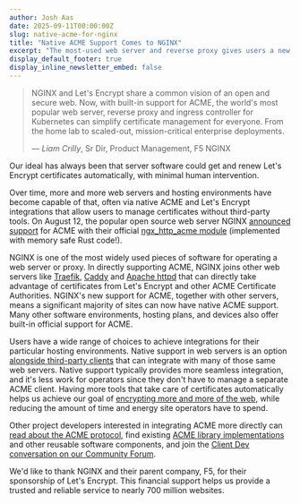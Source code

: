```yaml
---
author: Josh Aas
date: 2025-09-11T00:00:00Z
slug: native-acme-for-nginx
title: "Native ACME Support Comes to NGINX"
excerpt: "The most-used web server and reverse proxy gives users a new certificate option."
display_default_footer: true
display_inline_newsletter_embed: false
---
```

<div class="pull-quote-right">
  <blockquote class="blockquote">
    <span class="quote"></span>
    <div class="quote-text">
      <p class="quote-text-value">NGINX and Let's Encrypt share a common vision of an open and secure web. Now, with built-in support for ACME, the world's most popular web server, reverse proxy and ingress controller for Kubernetes can simplify certificate management for everyone. From the home lab to scaled-out, mission-critical enterprise deployments.</p>
      <footer class="blockquote-footer"><span class="blockquote-mdash">&mdash;</span> <cite title="Source Title">Liam Crilly</cite>, Sr Dir, Product Management, F5 NGINX</footer>
    </div>
  </blockquote>
</div>

Our ideal has always been that server software could get and renew Let's Encrypt certificates automatically, with minimal human intervention.

Over time, more and more web servers and hosting environments have become capable of that, often via native ACME and Let's Encrypt integrations that allow users to manage certificates without third-party tools. On August 12, the popular open source web server NGINX [announced support](https://blog.nginx.org/blog/native-support-for-acme-protocol) for ACME with their official [ngx_http_acme module](https://nginx.org/en/docs/http/ngx_http_acme_module.html) (implemented with memory safe Rust code!).

NGINX is one of the most widely used pieces of software for operating a web server or proxy. In directly supporting ACME, NGINX joins other web servers like [Traefik](https://traefik.io/traefik), [Caddy](https://caddyserver.com/) and [Apache httpd](https://httpd.apache.org/docs/2.4/mod/mod_md.html) that can directly take advantage of certificates from Let's Encrypt and other ACME Certificate Authorities. NGINX's new support for ACME, together with other servers, means a significant majority of sites can now have native ACME support. Many other software environments, hosting plans, and devices also offer built-in official support for ACME.

Users have a wide range of choices to achieve integrations for their particular hosting environments. Native support in web servers is an option [alongside third-party clients](https://letsencrypt.org/docs/client-options/) that can integrate with many of those same web servers. Native support typically provides more seamless integration, and it's less work for operators since they don't have to manage a separate ACME client. Having more tools that take care of certificates automatically helps us achieve our goal of [encrypting more and more of the web](https://letsencrypt.org/stats/), while reducing the amount of time and energy site operators have to spend.

Other project developers interested in integrating ACME more directly can [read about the ACME protocol](https://letsencrypt.org/docs/#client-developer-information), find existing [ACME library implementations](https://letsencrypt.org/docs/client-options/#libraries) and other reusable software components, and join the [Client Dev conversation on our Community Forum](https://community.letsencrypt.org/c/client-dev/14).

We'd like to thank NGINX and their parent company, F5, for their sponsorship of Let's Encrypt. This financial support helps us provide a trusted and reliable service to nearly 700 million websites.